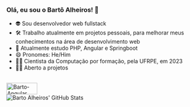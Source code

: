 ### Olá, eu sou o Bartô Alheiros! 👋
- 👽 Sou desenvolvedor web fullstack
- 🛠 Trabalho atualmente em projetos pessoais, para melhorar meus conhecimentos na área de desenvolvimento web
- 🌱 Atualmente estudo PHP, Angular e Springboot
- 😄 Pronomes: He/Him
- 👨‍🎓 Cientista da Computação por formação, pela UFRPE, em 2023
- 🕵️‍♀️ Aberto a projetos

<div style="display: inline_block"><br>
  <img align="center" alt="Barto-Angular" height="30" width="80" src="https://w7.pngwing.com/pngs/620/322/png-transparent-angularjs-ruby-on-rails-typescript-web-application-icon-hacker-angle-triangle-logo.png">
</div>

<img align="left" alt="Barto Alheiros' GitHub Stats" src="https://readme-stats-bartoalheiros.vercel.app/api?username=bartoalheiros&show_icons=true&hide_border=false&title_color=ff652f&icon_color=FFE400&bg_color=09131B&text_color=ffffff&border_color=0c1a25" />
